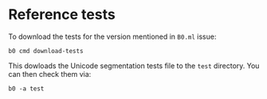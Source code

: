 # Reference tests

To download the tests for the version mentioned in `B0.ml` issue:

    b0 cmd download-tests

This dowloads the Unicode segmentation tests file to the `test` 
directory. You can then check them via: 

    b0 -a test
